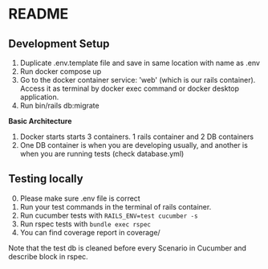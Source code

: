 # README

## Development Setup

1. Duplicate .env.template file and save in same location with name as .env
2. Run docker compose up
3. Go to the docker container service: 'web' (which is our rails container). Access it as terminal by docker exec command or docker desktop application.
4. Run bin/rails db:migrate

**Basic Architecture**
1. Docker starts starts 3 containers. 1 rails container and 2 DB containers
2. One DB container is when you are developing usually, and another is when you are running tests (check database.yml)

## Testing locally

0. Please make sure .env file is correct
1. Run your test commands in the terminal of rails container.
2. Run cucumber tests with `RAILS_ENV=test cucumber -s`
3. Run rspec tests with `bundle exec rspec`
4. You can find coverage report in coverage/

Note that the test db is cleaned before every Scenario in Cucumber and describe block in rspec.